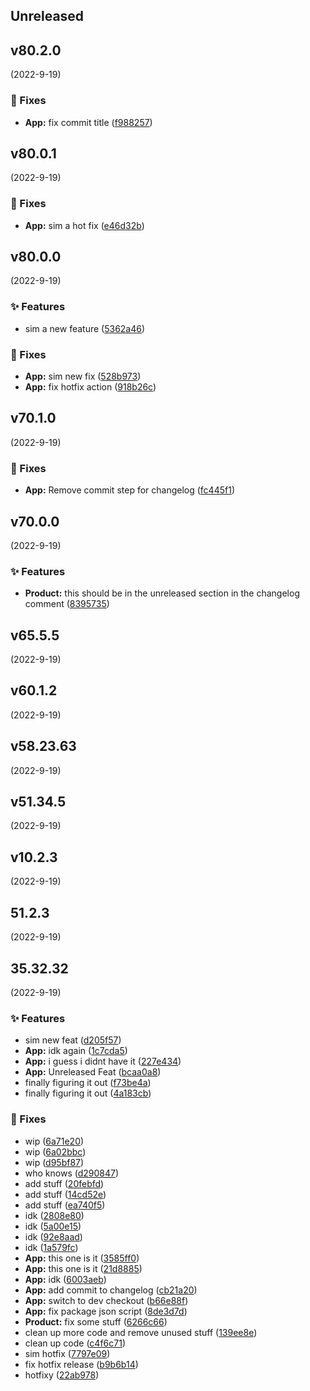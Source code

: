 
## Unreleased 


## v80.2.0
 (2022-9-19)

### 🐛 Fixes

- **App:** fix commit title ([f988257](https://github.com/BrandSourceDigital/alta/commit/f98825775b4060f33103da55763b4c006c653bd0))


## v80.0.1
 (2022-9-19)

### 🐛 Fixes

- **App:** sim a hot fix ([e46d32b](https://github.com/BrandSourceDigital/alta/commit/e46d32b2ae11b513ea7fc484f9b72135dfbe17f8))


## v80.0.0
 (2022-9-19)

### ✨ Features

- sim a new feature ([5362a46](https://github.com/BrandSourceDigital/alta/commit/5362a4630bef6df2216ddc588b955683720faa47))

### 🐛 Fixes

- **App:** sim new fix ([528b973](https://github.com/BrandSourceDigital/alta/commit/528b973ddf345f4817c3ab7c889730c4191c89f4))
- **App:** fix hotfix action ([918b26c](https://github.com/BrandSourceDigital/alta/commit/918b26ccd9a2b28051b06c87422a49c3cd3fc8f2))


## v70.1.0
 (2022-9-19)

### 🐛 Fixes

- **App:** Remove commit step for changelog ([fc445f1](https://github.com/BrandSourceDigital/alta/commit/fc445f1e101232b54e9fc62edc96319187a4e588))


## v70.0.0
 (2022-9-19)

### ✨ Features

- **Product:** this should be in the unreleased section in the changelog comment ([8395735](https://github.com/BrandSourceDigital/alta/commit/8395735710e7fa03c9dbffc95573042b01568cfe))


## v65.5.5
 (2022-9-19)


## v60.1.2
 (2022-9-19)


## v58.23.63
 (2022-9-19)


## v51.34.5
 (2022-9-19)


## v10.2.3
 (2022-9-19)


## 51.2.3
 (2022-9-19)


## 35.32.32
 (2022-9-19)

### ✨ Features

- sim new feat ([d205f57](https://github.com/BrandSourceDigital/alta/commit/d205f57d3e9d3182adaf8e7ade7f6ba6fdf1c4dc))
- **App:** idk again ([1c7cda5](https://github.com/BrandSourceDigital/alta/commit/1c7cda5313eb590674f88f1aa09ada8928f40715))
- **App:** i guess i didnt have it ([227e434](https://github.com/BrandSourceDigital/alta/commit/227e43466413d235cf073cc8f2af533b79898a3b))
- **App:** Unreleased Feat ([bcaa0a8](https://github.com/BrandSourceDigital/alta/commit/bcaa0a827015541cc0057b5686e4e11b9b25fa64))
- finally figuring it out ([f73be4a](https://github.com/BrandSourceDigital/alta/commit/f73be4a2ea72f22cda03eb0fe9c4cd2f0c0f4c2e))
- finally figuring it out ([4a183cb](https://github.com/BrandSourceDigital/alta/commit/4a183cba281e085331f747f9aaf1cf142083533e))

### 🐛 Fixes

- wip ([6a71e20](https://github.com/BrandSourceDigital/alta/commit/6a71e20f8a82c8723e0679c39e779e4001f13ca1))
- wip ([6a02bbc](https://github.com/BrandSourceDigital/alta/commit/6a02bbc63aa9a6fca4000152e1ef54daff06085f))
- wip ([d95bf87](https://github.com/BrandSourceDigital/alta/commit/d95bf87f425efeb103d68c4700ffdece203119f8))
- who knows ([d290847](https://github.com/BrandSourceDigital/alta/commit/d2908472fded932838c3b06375cf25f0f1be399e))
- add stuff ([20febfd](https://github.com/BrandSourceDigital/alta/commit/20febfd7fee50626276df5fe1c878b2063bbc3a7))
- add stuff ([14cd52e](https://github.com/BrandSourceDigital/alta/commit/14cd52e064a762c020997701e9cf37270263a2fd))
- add stuff ([ea740f5](https://github.com/BrandSourceDigital/alta/commit/ea740f554e4ac8f530d5021c885fa4914b375b17))
- idk ([2808e80](https://github.com/BrandSourceDigital/alta/commit/2808e80676ef4f624acc6eea745c770a0c8b5804))
- idk ([5a00e15](https://github.com/BrandSourceDigital/alta/commit/5a00e1593eb17082aada7b486bce23748009a39e))
- idk ([92e8aad](https://github.com/BrandSourceDigital/alta/commit/92e8aadf5fce28e9b4fcfd1192a097df2b5f3274))
- idk ([1a579fc](https://github.com/BrandSourceDigital/alta/commit/1a579fc19ff367156e1704192967e50878d84a8a))
- **App:** this one is it ([3585ff0](https://github.com/BrandSourceDigital/alta/commit/3585ff0874ca8281e94388240470f20fc185b693))
- **App:** this one is it ([21d8885](https://github.com/BrandSourceDigital/alta/commit/21d888506931b7c342a99e2711123410be9a2da4))
- **App:** idk ([6003aeb](https://github.com/BrandSourceDigital/alta/commit/6003aeb3f4de7bce93e75f9cb0e27c2fbf7ca68f))
- **App:** add commit to changelog ([cb21a20](https://github.com/BrandSourceDigital/alta/commit/cb21a204a61eebff6fea5558ad42ebedec72d8b5))
- **App:** switch to dev checkout ([b66e88f](https://github.com/BrandSourceDigital/alta/commit/b66e88f5e7e7408eb6b644c8774a1338ea4f1132))
- **App:** fix package json script ([8de3d7d](https://github.com/BrandSourceDigital/alta/commit/8de3d7d175bfb3d99aeec43527111c5abaab78cf))
- **Product:** fix some stuff ([6266c66](https://github.com/BrandSourceDigital/alta/commit/6266c66ec73cf6f072fe5cdcdc556f73636200fc))
- clean up more code and remove unused stuff ([139ee8e](https://github.com/BrandSourceDigital/alta/commit/139ee8e3d126a3e71c810e18c03189564b2dff30))
- clean up code ([c4f6c71](https://github.com/BrandSourceDigital/alta/commit/c4f6c7137c1bcd7ab73f8286b83e3040ec9e9798))
- sim hotfix ([7797e09](https://github.com/BrandSourceDigital/alta/commit/7797e0944fbb16fd7061ec7a31651d9465dc8a63))
- fix hotfix release ([b9b6b14](https://github.com/BrandSourceDigital/alta/commit/b9b6b1473486c43c1574c04ad9c276a3028a7ac7))
- hotfixy ([22ab978](https://github.com/BrandSourceDigital/alta/commit/22ab9782ad73b0a77ea7788cf7a5e94c6d8dcc8b))
